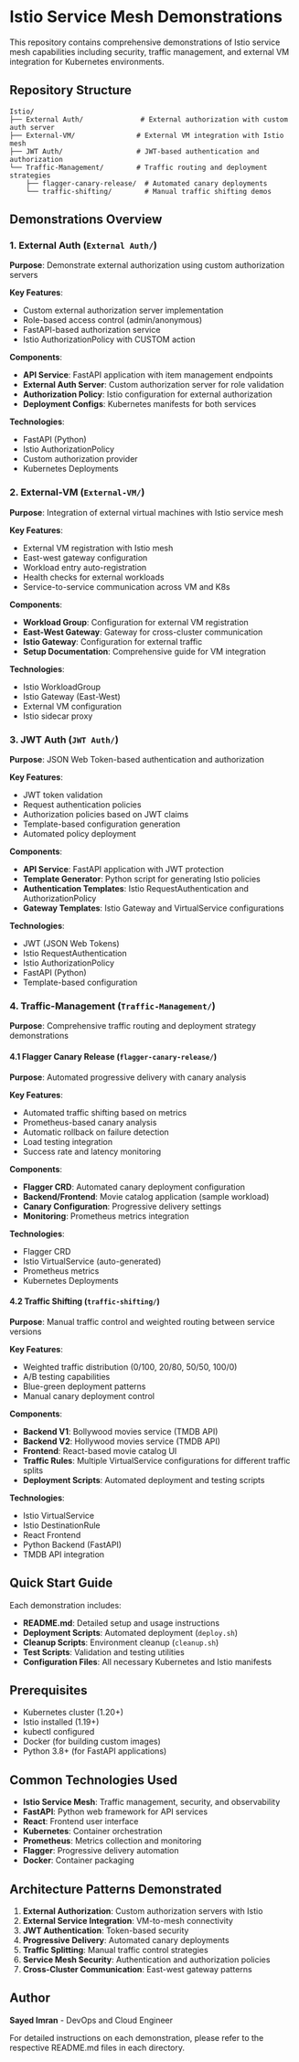 # Istio Service Mesh Demonstrations

This repository contains comprehensive demonstrations of Istio service mesh capabilities including security, traffic management, and external VM integration for Kubernetes environments.

## Repository Structure

```
Istio/
├── External Auth/              # External authorization with custom auth server
├── External-VM/               # External VM integration with Istio mesh
├── JWT Auth/                  # JWT-based authentication and authorization
└── Traffic-Management/        # Traffic routing and deployment strategies
    ├── flagger-canary-release/  # Automated canary deployments
    └── traffic-shifting/        # Manual traffic shifting demos
```

## Demonstrations Overview

### 1. External Auth (`External Auth/`)
**Purpose**: Demonstrate external authorization using custom authorization servers

**Key Features**:
- Custom external authorization server implementation
- Role-based access control (admin/anonymous)
- FastAPI-based authorization service
- Istio AuthorizationPolicy with CUSTOM action

**Components**:
- **API Service**: FastAPI application with item management endpoints
- **External Auth Server**: Custom authorization server for role validation
- **Authorization Policy**: Istio configuration for external authorization
- **Deployment Configs**: Kubernetes manifests for both services

**Technologies**:
- FastAPI (Python)
- Istio AuthorizationPolicy
- Custom authorization provider
- Kubernetes Deployments

### 2. External-VM (`External-VM/`)
**Purpose**: Integration of external virtual machines with Istio service mesh

**Key Features**:
- External VM registration with Istio mesh
- East-west gateway configuration
- Workload entry auto-registration
- Health checks for external workloads
- Service-to-service communication across VM and K8s

**Components**:
- **Workload Group**: Configuration for external VM registration
- **East-West Gateway**: Gateway for cross-cluster communication
- **Istio Gateway**: Configuration for external traffic
- **Setup Documentation**: Comprehensive guide for VM integration

**Technologies**:
- Istio WorkloadGroup
- Istio Gateway (East-West)
- External VM configuration
- Istio sidecar proxy

### 3. JWT Auth (`JWT Auth/`)
**Purpose**: JSON Web Token-based authentication and authorization

**Key Features**:
- JWT token validation
- Request authentication policies
- Authorization policies based on JWT claims
- Template-based configuration generation
- Automated policy deployment

**Components**:
- **API Service**: FastAPI application with JWT protection
- **Template Generator**: Python script for generating Istio policies
- **Authentication Templates**: Istio RequestAuthentication and AuthorizationPolicy
- **Gateway Templates**: Istio Gateway and VirtualService configurations

**Technologies**:
- JWT (JSON Web Tokens)
- Istio RequestAuthentication
- Istio AuthorizationPolicy
- FastAPI (Python)
- Template-based configuration

### 4. Traffic-Management (`Traffic-Management/`)
**Purpose**: Comprehensive traffic routing and deployment strategy demonstrations

#### 4.1 Flagger Canary Release (`flagger-canary-release/`)
**Purpose**: Automated progressive delivery with canary analysis

**Key Features**:
- Automated traffic shifting based on metrics
- Prometheus-based canary analysis
- Automatic rollback on failure detection
- Load testing integration
- Success rate and latency monitoring

**Components**:
- **Flagger CRD**: Automated canary deployment configuration
- **Backend/Frontend**: Movie catalog application (sample workload)
- **Canary Configuration**: Progressive delivery settings
- **Monitoring**: Prometheus metrics integration

**Technologies**:
- Flagger CRD
- Istio VirtualService (auto-generated)
- Prometheus metrics
- Kubernetes Deployments

#### 4.2 Traffic Shifting (`traffic-shifting/`)
**Purpose**: Manual traffic control and weighted routing between service versions

**Key Features**:
- Weighted traffic distribution (0/100, 20/80, 50/50, 100/0)
- A/B testing capabilities
- Blue-green deployment patterns
- Manual canary deployment control

**Components**:
- **Backend V1**: Bollywood movies service (TMDB API)
- **Backend V2**: Hollywood movies service (TMDB API)
- **Frontend**: React-based movie catalog UI
- **Traffic Rules**: Multiple VirtualService configurations for different traffic splits
- **Deployment Scripts**: Automated deployment and testing scripts

**Technologies**:
- Istio VirtualService
- Istio DestinationRule
- React Frontend
- Python Backend (FastAPI)
- TMDB API integration

## Quick Start Guide

Each demonstration includes:
- **README.md**: Detailed setup and usage instructions
- **Deployment Scripts**: Automated deployment (`deploy.sh`)
- **Cleanup Scripts**: Environment cleanup (`cleanup.sh`)
- **Test Scripts**: Validation and testing utilities
- **Configuration Files**: All necessary Kubernetes and Istio manifests

## Prerequisites

- Kubernetes cluster (1.20+)
- Istio installed (1.19+)
- kubectl configured
- Docker (for building custom images)
- Python 3.8+ (for FastAPI applications)

## Common Technologies Used

- **Istio Service Mesh**: Traffic management, security, and observability
- **FastAPI**: Python web framework for API services
- **React**: Frontend user interface
- **Kubernetes**: Container orchestration
- **Prometheus**: Metrics collection and monitoring
- **Flagger**: Progressive delivery automation
- **Docker**: Container packaging

## Architecture Patterns Demonstrated

1. **External Authorization**: Custom authorization servers with Istio
2. **External Service Integration**: VM-to-mesh connectivity
3. **JWT Authentication**: Token-based security
4. **Progressive Delivery**: Automated canary deployments
5. **Traffic Splitting**: Manual traffic control strategies
6. **Service Mesh Security**: Authentication and authorization policies
7. **Cross-Cluster Communication**: East-west gateway patterns

## Author

**Sayed Imran** - DevOps and Cloud Engineer

For detailed instructions on each demonstration, please refer to the respective README.md files in each directory.